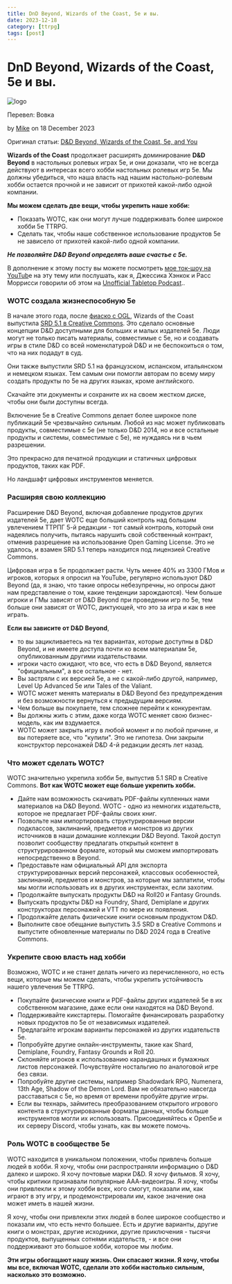 ```yaml
---
title: DnD Beyond, Wizards of the Coast, 5e и вы.
date: 2023-12-18
category: [ttrpg]
tags: [post]
---
```


# DnD Beyond, Wizards of the Coast, 5e и вы.

![logo](https://gnomestew.com/wp-content/uploads/2017/10/1eEPNQCce5HzPxTExrKWHw-ddblogo_dark.png)

Перевел: Вовка


by [Mike](https://slyflourish.com/about_mike_shea.html) on 18 December 2023


Оригинал статьи: [D&D Beyond, Wizards of the Coast, 5e, and You](https://slyflourish.com/dnd_beyond_5e_and_you.html)

**Wizards of the Coast** продолжает расширять доминирование **D&D Beyond** в настольных ролевых играх 5e, и они доказали, что не всегда действуют в интересах всего хобби настольных ролевых игр 5e. Мы должны убедиться, что наша власть над нашим настольно-ролевым хобби  остается прочной и не зависит от прихотей какой-либо одной компании.

**Мы можем сделать две вещи, чтобы укрепить наше хобби:**

- Показать WOTC, как они могут лучше поддерживать более широкое хобби 5e TTRPG.
- Сделать так, чтобы наше собственное использование продуктов 5e не зависело от прихотей какой-либо одной компании.

***Не позволяйте D&D Beyond определять ваше счастье с 5e.***

В дополнение к этому посту вы можете посмотреть [мое ток-шоу на YouTub](https://www.youtube.com/watch?v=ZdxE4CUc-Sw&t=539s)e на эту тему или послушать, как я, Джессика Хэнкок и Расс Моррисси говорили об этом на [Unofficial Tabletop Podcast](https://morrus.podbean.com/e/278-dd-beyond-and-walled-gardens-with-mike-shea/)..

### WOTC создала жизнеспособную 5e

В начале этого года, после [фиаско с OGL](https://slyflourish.com/you_me_and_the_ogl.html), Wizards of the Coast выпустила [SRD 5.1 в Creative Commons](https://media.wizards.com/2023/downloads/dnd/SRD_CC_v5.1.pdf). Это сделало основные концепции D&D доступными для больших и малых издателей 5e. Люди могут не только писать материалы, совместимые с 5e, но и создавать игры в стиле D&D со всей номенклатурой D&D и не беспокоиться о том, что на них подадут в суд.

Они также выпустили SRD 5.1 на французском, испанском, итальянском и немецком языках. Тем самым они помогли авторам по всему миру создать продукты по 5e на других языках, кроме английского.

Скачайте эти документы и сохраните их на своем жестком диске, чтобы они были доступны всегда.

Включение 5e в Creative Commons делает более широкое поле публикаций 5e чрезвычайно сильным. Любой из нас может публиковать продукты, совместимые с 5e (не только D&D 2014, но и все остальные продукты и системы, совместимые с 5e), не нуждаясь ни в чьем разрешении.

Это прекрасно для печатной продукции и статичных цифровых продуктов, таких как PDF.

Но ландшафт цифровых инструментов меняется.

### Расширяя свою коллекцию

Расширение D&D Beyond, включая добавление продуктов других издателей 5e, дает WOTC еще больший контроль над большим увлечением ТТРПГ 5-й редакции - тот самый контроль, который они надеялись получить, пытаясь нарушить свой собственный контракт, отменив разрешение на использование Open Gaming License. Это не удалось, и взамен SRD 5.1 теперь находится под лицензией Creative Commons.

Цифровая игра в 5e продолжает расти. Чуть менее 40% из 3300 ГМов и игроков, которых я опросил на YouTube, регулярно используют D&D Beyond (да, я знаю, что такие опросы небезупречны, но опросы дают нам представление о том, какие тенденции зарождаются). Чем больше игроки и ГМы зависят от D&D Beyond при проведении игр по 5e, тем больше они зависят от WOTC, диктующей, что это за игра и как в нее играть. 

**Если вы зависите от D&D Beyond**,

- то вы зацикливаетесь на тех вариантах, которые доступны в D&D Beyond, и не имеете доступа почти ко всем материалам 5e, опубликованным другими издательствами.
- игроки часто ожидают, что все, что есть в D&D Beyond, является "официальным", а все остальное - нет.
- Вы застряли с их версией 5e, а не с какой-либо другой, например, Level Up Advanced 5e или Tales of the Valiant.
- WOTC может менять материалы в D&D Beyond без предупреждения и без возможности вернуться к предыдущим версиям.
- Чем больше вы покупаете, тем сложнее перейти к конкурентам.
- Вы должны жить с этим, даже когда WOTC меняет свою бизнес-модель, как им вздумается.
- WOTC может закрыть игру в любой момент и по любой причине, и вы потеряете все, что "купили". Это не гипотеза. Они закрыли конструктор персонажей D&D 4-й редакции десять лет назад.

### Что может сделать WOTC?

WOTC значительно укрепила хобби 5e, выпустив 5.1 SRD в Creative Commons. **Вот как WOTC может еще больше укрепить хобби.**

- Дайте нам возможность скачивать PDF-файлы купленных нами материалов на D&D Beyond. WOTC - одно из немногих издательств, которое не предлагает PDF-файлы своих книг.
- Позвольте нам импортировать структурированные версии подклассов, заклинаний, предметов и монстров из других источников в наши домашние коллекции D&D Beyond. Такой доступ позволит сообществу предлагать открытый контент в структурированном формате, который мы сможем импортировать непосредственно в Beyond.
- Предоставьте нам официальный API для экспорта структурированных версий персонажей, классовых особенностей, заклинаний, предметов и монстров, за которые мы заплатили, чтобы мы могли использовать их в других инструментах, если захотим.
- Продолжайте выпускать продукты D&D на Roll20 и Fantasy Grounds.
- Выпускать продукты D&D на Foundry, Shard, Demiplane и других конструкторах персонажей и VTT по мере их появления.
- Продолжайте делать физические книги основным продуктом D&D.
- Выполните свое обещание выпустить 3.5 SRD в Creative Commons и выпустите обновленные материалы по D&D 2024 года в Creative Commons.

### Укрепите свою власть над хобби

Возможно, WOTC и не станет делать ничего из перечисленного, но есть вещи, которые мы можем сделать, чтобы укрепить устойчивость нашего увлечения 5e TTRPG.

- Покупайте физические книги и PDF-файлы других издателей 5e в их собственном магазине, даже если они находятся на D&D Beyond.
- Поддерживайте кикстартеры. Помогайте финансировать разработку новых продуктов по 5e от независимых издателей.
- Предлагайте игрокам варианты персонажей из других издательств 5e.
- Попробуйте другие онлайн-инструменты, такие как Shard, Demiplane, Foundry, Fantasy Grounds и Roll 20.
- Склоняйте игроков к использованию карандашных и бумажных листов персонажей. Почувствуйте ностальгию по аналоговой игре без связи.
- Попробуйте другие системы, например Shadowdark RPG, Numenera, 13th Age, Shadow of the Demon Lord. Вам не обязательно навсегда расставаться с 5e, но время от времени пробуйте другие игры.
- Если вы технарь, займитесь преобразованием открытого игрового контента в структурированные форматы данных, чтобы больше инструментов могли их использовать. Присоединяйтесь к Open5e и их серверу Discord, чтобы узнать, как вы можете помочь.

### Роль WOTC в сообществе 5e

WOTC находится в уникальном положении, чтобы привлечь больше людей в хобби. Я хочу, чтобы они распространяли информацию о D&D далеко и широко. Я хочу почтовые марки D&D. Я хочу фильмов. Я хочу, чтобы критики признавали популярные ААА-видеоигры. Я хочу, чтобы они привлекли к этому хобби всех, кого смогут, показали им, как играют в эту игру, и продемонстрировали им, какое значение она может иметь в нашей жизни.

Я хочу, чтобы они привлекли этих людей в более широкое сообщество и показали им, что есть нечто большее. Есть и другие варианты, другие книги о монстрах, другие исходники, другие приключения - тысячи продуктов, выпущенных сотнями издательств, - и все они поддерживают это большое хобби, которое мы любим.

**Эти игры обогащают нашу жизнь. Они спасают жизни. Я хочу, чтобы мы все, включая WOTC, сделали это хобби настолько сильным, насколько это возможно.**